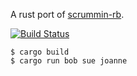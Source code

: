 A rust port of [scrummin-rb](http://github.com/ResourceDataInc/scrummin-rb).

[![Build Status](https://travis-ci.org/thorncp/scrummin-rs.svg)](https://travis-ci.org/thorncp/scrummin-rs)

```text
$ cargo build
$ cargo run bob sue joanne
```
